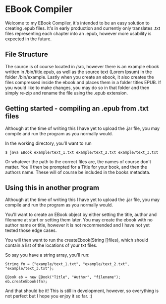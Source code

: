 EBook Compiler
=
Welcome to my EBook Compiler, it's intended to be an easy solution to creating .epub files.  It's in early production and currently only translates .txt files representing each chapter into an .epub, however more usability is expected in the future.

File Structure
-
The source is of course located in /src, however there is an example ebook written in /bin/title.epub, as well as the source text (Lorem Ipsum) in the folder /bin/example.  Lastly when you create an ebook, it also creates the files compressed inside the ebook and places them in a folder titles EPUB.  If you would like to make changes, you may do so in that folder and then simply re-zip and rename the file using the .epub extension.

Getting started - compiling an .epub from .txt files
-
Although at the time of writing this I have yet to upload the .jar file, you may compile and run the program as you normally would.

In the working directory, you'll want to run 

	$ java EBook example/text_1.txt example/text_2.txt example/text_3.txt

Or whatever the path to the correct files are, the names of course don't matter.  You'll then be prompted for a Title for your book, and then the authors name.  These will of course be included in the books metadata.

Using this in another program
-
Although at the time of writing this I have yet to upload the .jar file, you may compile and run the program as you normally would.

You'll want to create an EBook object by either setting the title, author and filename at start or setting them later.  You may create the ebook with no author name or title, however it is not recommended and I have not yet tested those edge cases.

You will then want to run the createEbook(String []files), which should contain a list of the locations of your txt files.

So say you have a string array, you'll run:

	String fn = {"example/text_1.txt", "example/text_2.txt", "example/text_3.txt"};

	EBook eb = new EBook("Title", "Author", "filename");
	eb.createEbook(fn);

And that should be it!  This is still in development, however, so everything is not perfect but I hope you enjoy it so far. :)